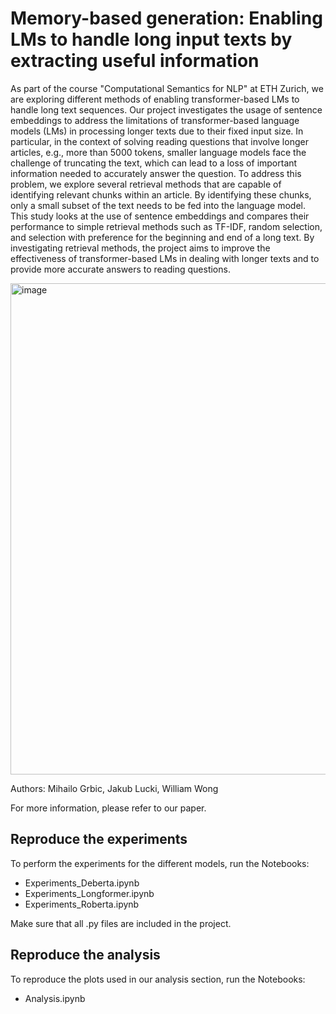 # Memory-based generation: Enabling LMs to handle long input texts by extracting useful information

As part of the course "Computational Semantics for NLP" at ETH Zurich, we are exploring different methods of enabling transformer-based LMs to handle 
long text sequences. Our project investigates the usage of sentence embeddings to address the limitations of transformer-based language models (LMs) in 
processing longer texts due to their fixed input size. In particular, in the context of solving reading questions that involve longer
articles, e.g., more than 5000 tokens, smaller language models face the challenge of truncating the text, which can lead to a loss of 
important information needed to accurately answer the question. To address this problem, we explore several retrieval methods 
that are capable of identifying relevant chunks within an article. By identifying these chunks, only a small subset of the 
text needs to be fed into the language model. This study looks at the use of sentence embeddings and compares their performance to simple
retrieval methods such as TF-IDF, random selection, and selection with preference for the beginning and end of a long text. By investigating 
retrieval methods, the project aims to improve the effectiveness of transformer-based LMs in dealing with longer texts and to provide more accurate
answers to reading questions.

<img width="786" alt="image" src="https://github.com/wongwil/SentenceEmbedding_Retrieval/assets/11984597/fd7e5034-01b2-4ae5-903f-970930899302">

Authors: Mihailo Grbic, Jakub Lucki, William Wong

For more information, please refer to our paper.

## Reproduce the experiments
To perform the experiments for the different models, run the Notebooks:
- Experiments_Deberta.ipynb
- Experiments_Longformer.ipynb
- Experiments_Roberta.ipynb

Make sure that all .py files are included in the project.

## Reproduce the analysis
To reproduce the plots used in our analysis section, run the Notebooks:
- Analysis.ipynb
